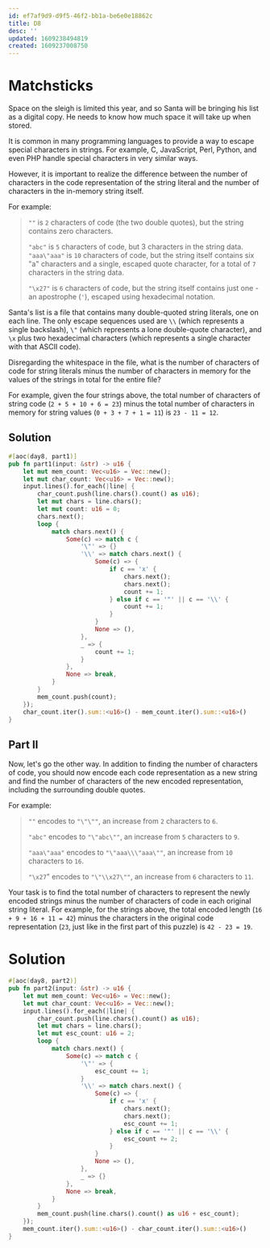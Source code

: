 ```yaml
---
id: ef7af9d9-d9f5-46f2-bb1a-be6e0e18862c
title: D8
desc: ''
updated: 1609238494819
created: 1609237008750
---
```


# Matchsticks

Space on the sleigh is limited this year, and so Santa will be bringing his list as a digital copy. He needs to know how much space it will take up when stored.

It is common in many programming languages to provide a way to escape special characters in strings. For example, C, JavaScript, Perl, Python, and even PHP handle special characters in very similar ways.

However, it is important to realize the difference between the number of characters in the code representation of the string literal and the number of characters in the in-memory string itself.

For example:

>`""` is `2` characters of code (the two double quotes), but the string contains zero characters.
>
>`"abc"` is `5` characters of code, but 3 characters in the string data.
`"aaa\"aaa"` is `10` characters of code, but the string itself contains six "a" characters and a single, escaped quote character, for a total of `7` characters in the string data.
>
>`"\x27"` is `6` characters of code, but the string itself contains just one - an apostrophe (`'`), escaped using hexadecimal notation.

Santa's list is a file that contains many double-quoted string literals, one on each line. The only escape sequences used are `\\` (which represents a single backslash), `\"` (which represents a lone double-quote character), and `\x` plus two hexadecimal characters (which represents a single character with that ASCII code).

Disregarding the whitespace in the file, what is the number of characters of code for string literals minus the number of characters in memory for the values of the strings in total for the entire file?

For example, given the four strings above, the total number of characters of string code (`2 + 5 + 10 + 6 = 23`) minus the total number of characters in memory for string values (`0 + 3 + 7 + 1 = 11`) is `23 - 11 = 12`.

## Solution
```rust
#[aoc(day8, part1)]
pub fn part1(input: &str) -> u16 {
    let mut mem_count: Vec<u16> = Vec::new();
    let mut char_count: Vec<u16> = Vec::new();
    input.lines().for_each(|line| {
        char_count.push(line.chars().count() as u16);
        let mut chars = line.chars();
        let mut count: u16 = 0;
        chars.next();
        loop {
            match chars.next() {
                Some(c) => match c {
                    '\"' => {}
                    '\\' => match chars.next() {
                        Some(c) => {
                            if c == 'x' {
                                chars.next();
                                chars.next();
                                count += 1;
                            } else if c == '"' || c == '\\' {
                                count += 1;
                            }
                        }
                        None => (),
                    },
                    _ => {
                        count += 1;
                    }
                },
                None => break,
            }
        }
        mem_count.push(count);
    });
    char_count.iter().sum::<u16>() - mem_count.iter().sum::<u16>()
}
```

## Part II

Now, let's go the other way. In addition to finding the number of characters of code, you should now encode each code representation as a new string and find the number of characters of the new encoded representation, including the surrounding double quotes.

For example:

>`""` encodes to `"\"\""`, an increase from `2` characters to `6`.
>
>`"abc"` encodes to `"\"abc\""`, an increase from `5` characters to `9`.
>
>`"aaa\"aaa"` encodes to `"\"aaa\\\"aaa\""`, an increase from `10` characters to `16`.
>
>`"\x27`" encodes to `"\"\\x27\""`, an increase from `6` characters to `11`.

Your task is to find the total number of characters to represent the newly encoded strings minus the number of characters of code in each original string literal. For example, for the strings above, the total encoded length (`16 + 9 + 16 + 11 = 42`) minus the characters in the original code representation (`23`, just like in the first part of this puzzle) is `42 - 23 = 19`.

# Solution
```rust
#[aoc(day8, part2)]
pub fn part2(input: &str) -> u16 {
    let mut mem_count: Vec<u16> = Vec::new();
    let mut char_count: Vec<u16> = Vec::new();
    input.lines().for_each(|line| {
        char_count.push(line.chars().count() as u16);
        let mut chars = line.chars();
        let mut esc_count: u16 = 2;
        loop {
            match chars.next() {
                Some(c) => match c {
                    '\"' => {
                        esc_count += 1;
                    }
                    '\\' => match chars.next() {
                        Some(c) => {
                            if c == 'x' {
                                chars.next();
                                chars.next();
                                esc_count += 1;
                            } else if c == '"' || c == '\\' {
                                esc_count += 2;
                            }
                        }
                        None => (),
                    },
                    _ => {}
                },
                None => break,
            }
        }
        mem_count.push(line.chars().count() as u16 + esc_count);
    });
    mem_count.iter().sum::<u16>() - char_count.iter().sum::<u16>()
}
```
